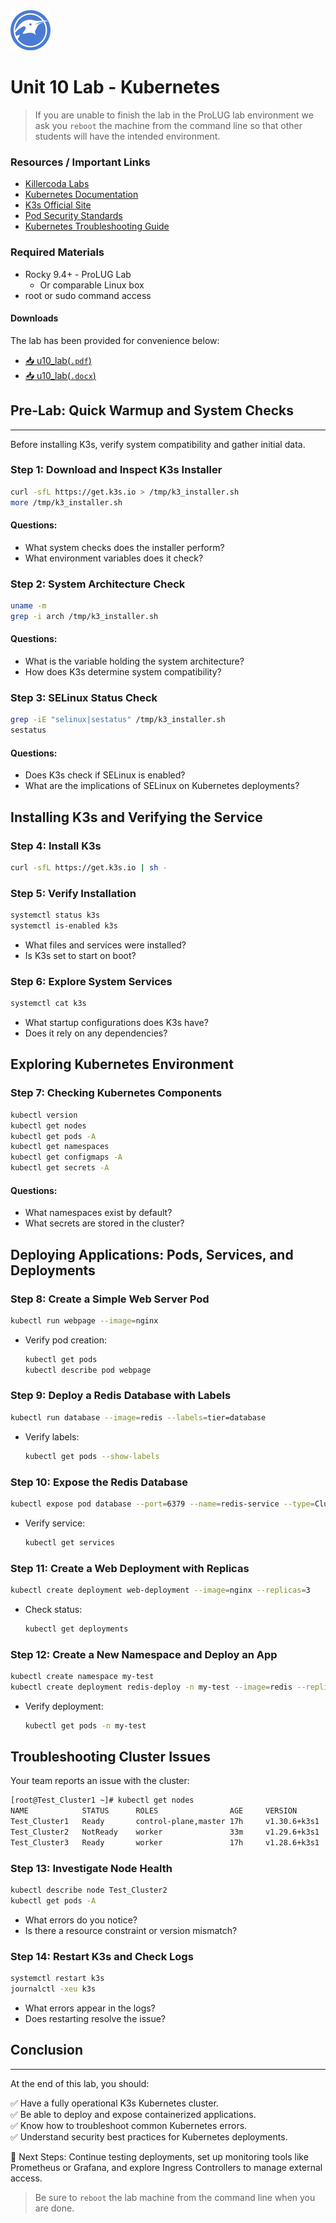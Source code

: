 <div class="flex-container">
        <img src="https://github.com/ProfessionalLinuxUsersGroup/img/blob/main/Assets/Logos/ProLUG_Round_Transparent_LOGO.png?raw=true" width="64" height="64"></img>
    <p>
        <h1>Unit 10 Lab - Kubernetes</h1>
    </p>
</div>

> If you are unable to finish the lab in the ProLUG lab environment we ask you `reboot`
> the machine from the command line so that other students will have the intended environment.

### Resources / Important Links

- [Killercoda Labs](https://killercoda.com/learn)
- [Kubernetes Documentation](https://kubernetes.io/docs/concepts/overview/)
- [K3s Official Site](https://k3s.io/)
- [Pod Security Standards](https://kubernetes.io/docs/concepts/security/pod-security-standards/)
- [Kubernetes Troubleshooting Guide](https://kubernetes.io/docs/tasks/debug/)

### Required Materials

- Rocky 9.4+ - ProLUG Lab
  - Or comparable Linux box
- root or sudo command access

#### Downloads

The lab has been provided for convenience below:

- <a href="./assets/downloads/u10/u10_lab.pdf" target="_blank" download>📥 u10_lab(`.pdf`)</a>
- <a href="./assets/downloads/u10/u10_lab.docx" target="_blank" download>📥 u10_lab(`.docx`)</a>

## Pre-Lab: Quick Warmup and System Checks

---

Before installing K3s, verify system compatibility and gather initial data.

### Step 1: Download and Inspect K3s Installer

```sh
curl -sfL https://get.k3s.io > /tmp/k3_installer.sh
more /tmp/k3_installer.sh
```

#### Questions:

- What system checks does the installer perform?
- What environment variables does it check?

### Step 2: System Architecture Check

```sh
uname -m
grep -i arch /tmp/k3_installer.sh
```

#### Questions:

- What is the variable holding the system architecture?
- How does K3s determine system compatibility?

### Step 3: SELinux Status Check

```sh
grep -iE "selinux|sestatus" /tmp/k3_installer.sh
sestatus
```

#### Questions:

- Does K3s check if SELinux is enabled?
- What are the implications of SELinux on Kubernetes deployments?

## Installing K3s and Verifying the Service

### Step 4: Install K3s

```sh
curl -sfL https://get.k3s.io | sh -
```

### Step 5: Verify Installation

```sh
systemctl status k3s
systemctl is-enabled k3s
```

- What files and services were installed?
- Is K3s set to start on boot?

### Step 6: Explore System Services

```sh
systemctl cat k3s
```

- What startup configurations does K3s have?
- Does it rely on any dependencies?

## Exploring Kubernetes Environment

### Step 7: Checking Kubernetes Components

```sh
kubectl version
kubectl get nodes
kubectl get pods -A
kubectl get namespaces
kubectl get configmaps -A
kubectl get secrets -A
```

#### Questions:

- What namespaces exist by default?
- What secrets are stored in the cluster?

## Deploying Applications: Pods, Services, and Deployments

### Step 8: Create a Simple Web Server Pod

```sh
kubectl run webpage --image=nginx
```

- Verify pod creation:
  ```sh
  kubectl get pods
  kubectl describe pod webpage
  ```

### Step 9: Deploy a Redis Database with Labels

```sh
kubectl run database --image=redis --labels=tier=database
```

- Verify labels:
  ```sh
  kubectl get pods --show-labels
  ```

### Step 10: Expose the Redis Database

```sh
kubectl expose pod database --port=6379 --name=redis-service --type=ClusterIP
```

- Verify service:
  ```sh
  kubectl get services
  ```

### Step 11: Create a Web Deployment with Replicas

```sh
kubectl create deployment web-deployment --image=nginx --replicas=3
```

- Check status:
  ```sh
  kubectl get deployments
  ```

### Step 12: Create a New Namespace and Deploy an App

```sh
kubectl create namespace my-test
kubectl create deployment redis-deploy -n my-test --image=redis --replicas=2
```

- Verify deployment:
  ```sh
  kubectl get pods -n my-test
  ```

## Troubleshooting Cluster Issues

Your team reports an issue with the cluster:

```sh
[root@Test_Cluster1 ~]# kubectl get nodes
NAME            STATUS      ROLES                AGE     VERSION
Test_Cluster1   Ready       control-plane,master 17h     v1.30.6+k3s1
Test_Cluster2   NotReady    worker               33m     v1.29.6+k3s1
Test_Cluster3   Ready       worker               17h     v1.28.6+k3s1
```

### Step 13: Investigate Node Health

```sh
kubectl describe node Test_Cluster2
kubectl get pods -A
```

- What errors do you notice?
- Is there a resource constraint or version mismatch?

### Step 14: Restart K3s and Check Logs

```sh
systemctl restart k3s
journalctl -xeu k3s
```

- What errors appear in the logs?
- Does restarting resolve the issue?

## Conclusion

---

At the end of this lab, you should:

✅ Have a fully operational K3s Kubernetes cluster.  
✅ Be able to deploy and expose containerized applications.  
✅ Know how to troubleshoot common Kubernetes errors.  
✅ Understand security best practices for Kubernetes deployments.

📌 Next Steps: Continue testing deployments, set up monitoring tools like Prometheus or Grafana, and explore Ingress Controllers to manage external access.

> Be sure to `reboot` the lab machine from the command line when you are done.
